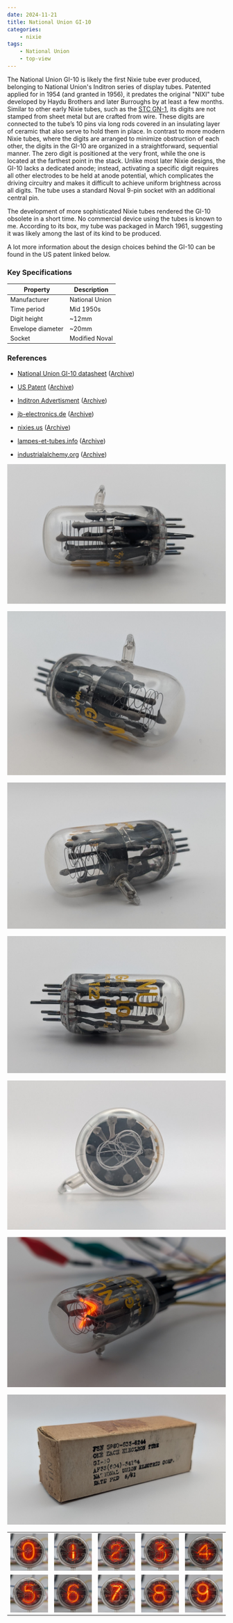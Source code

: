 ```yaml
---
date: 2024-11-21
title: National Union GI-10
categories:
    - nixie
tags:
    - National Union
    - top-view
---
```


The National Union GI-10 is likely the first Nixie tube ever produced, belonging to National Union's Inditron series of display tubes. Patented applied for in 1954 (and granted in 1956), it predates the original "NIXI" tube developed by Haydu Brothers and later Burroughs by at least a few months. Similar to other early Nixie tubes, such as the [STC GN-1](nixie/stc-gn-1/), its digits are not stamped from sheet metal but are crafted from wire. These digits are connected to the tube’s 10 pins via long rods covered in an insulating layer of ceramic that also serve to hold them in place. In contrast to more modern Nixie tubes, where the digits are arranged to minimize obstruction of each other, the digits in the GI-10 are organized in a straightforward, sequential manner. The zero digit is positioned at the very front, while the one is located at the farthest point in the stack. Unlike most later Nixie designs, the GI-10 lacks a dedicated anode; instead, activating a specific digit requires all other electrodes to be held at anode potential, which complicates the driving circuitry and makes it difficult to achieve uniform brightness across all digits. The tube uses a standard Noval 9-pin socket with an additional central pin.

The development of more sophisticated Nixie tubes rendered the GI-10 obsolete in a short time. No commercial device using the tubes is known to me. According to its box, my tube was packaged in March 1961, suggesting it was likely among the last of its kind to be produced.

A lot more information about the design choices behind the GI-10 can be found in the US patent linked below.

### Key Specifications

| Property          | Description    |
|-------------------|----------------|
| Manufacturer      | National Union |
| Time period       | Mid 1950s      |
| Digit height      | ~12mm          |
| Envelope diameter | ~20mm          |
| Socket            | Modified Noval |

### References

- [National Union GI-10 datasheet](https://www.tube-tester.com/sites/nixie/dat_arch/GI-10.pdf) ([Archive](https://web.archive.org/web/20240424052319/https://www.tube-tester.com/sites/nixie/dat_arch/GI-10.pdf))

- [US Patent](https://lampes-et-tubes.info/cd/US2756366.pdf) ([Archive](https://web.archive.org/web/20240422001121/https://lampes-et-tubes.info/cd/US2756366.pdf))

- [Inditron Advertisment](https://www.tube-tester.com/sites/nixie/dat_arch/inditron.pdf) ([Archive](https://web.archive.org/web/20240424052327/http://tube-tester.com/sites/nixie/dat_arch/inditron.pdf))

- [jb-electronics.de](http://www.jb-electronics.de/html/elektronik/nixies/n_gi10.htm) ([Archive](https://web.archive.org/web/20240421194434/http://www.jb-electronics.de/html/elektronik/nixies/n_gi10.htm))

- [nixies.us](https://www.nixies.us/bwg_gallery/gi-10/) ([Archive](https://web.archive.org/web/20240422043238/https://www.nixies.us/bwg_gallery/gi-10/))

- [lampes-et-tubes.info](https://lampes-et-tubes.info/cd/cd037.php?l=e) ([Archive](https://web.archive.org/web/20240422004557/https://lampes-et-tubes.info/cd/cd037.php?l=e))

- [industrialalchemy.org](https://www.industrialalchemy.org/articleview.php?item=423) ([Archive](https://web.archive.org/web/20240421194450/http://industrialalchemy.org/articleview.php?item=423))

[![National Union GI-10](assets/1.jpg)](assets/1.jpg)

[![National Union GI-10](assets/2.jpg)](assets/2.jpg)

[![National Union GI-10](assets/3.jpg)](assets/3.jpg)

[![National Union GI-10](assets/4.jpg)](assets/4.jpg)

[![National Union GI-10](assets/5.jpg)](assets/5.jpg)

[![National Union GI-10](assets/6.jpg)](assets/6.jpg)

[![National Union GI-10](assets/17.jpg)](assets/17.jpg)

<table>
    <tr>
        <td>
            <a href="assets/7.jpg">
                <img src="assets/7.jpg">
            </a>
        </td>
        <td>
            <a href="assets/8.jpg">
                <img src="assets/8.jpg">
            </a>
        </td>
        <td>
            <a href="assets/9.jpg">
                <img src="assets/9.jpg">
            </a>
        </td>
         <td>
            <a href="assets/10.jpg">
                <img src="assets/10.jpg">
            </a>
        </td>
        <td>
            <a href="assets/11.jpg">
                <img src="assets/11.jpg">
            </a>
        </td>
    </tr>
    <tr>
        <td>
            <a href="assets/12.jpg">
                <img src="assets/12.jpg">
            </a>
        </td>
        <td>
            <a href="assets/13.jpg">
                <img src="assets/13.jpg">
            </a>
        </td>
        <td>
            <a href="assets/14.jpg">
                <img src="assets/14.jpg">
            </a>
        </td>
         <td>
            <a href="assets/15.jpg">
                <img src="assets/15.jpg">
            </a>
        </td>
        <td>
            <a href="assets/16.jpg">
                <img src="assets/16.jpg">
            </a>
        </td>
    </tr>
</table>